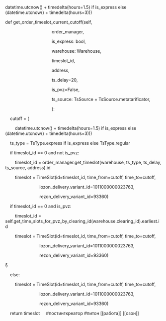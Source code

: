 datetime.utcnow() + timedelta(hours=1.5) if is_express else (datetime.utcnow() + timedelta(hours=3)))

  

def get_order_timeslot_current_cutoff(self,

                                      order_manager,

                                      is_express: bool,

                                      warehouse: Warehouse,

                                      timeslot_id,

                                      address,

                                      ts_delay=20,

                                      is_pvz=False,

                                      ts_source: TsSource = TsSource.metatarificator,

                                      ):

    cutoff = (

        datetime.utcnow() + timedelta(hours=1.5) if is_express else (datetime.utcnow() + timedelta(hours=3)))

    ts_type = TsType.express if is_express else TsType.regular

    if timeslot_id == 0 and not is_pvz:

        timeslot_id = order_manager.get_timeslot(warehouse, ts_type, ts_delay, ts_source, address).id

        timeslot = TimeSlot(id=timeslot_id, time_from=cutoff, time_to=cutoff,

                            lozon_delivery_variant_id=1011000000023763,

                            rezon_delivery_variant_id=93360)

    if timeslot_id == 0 and is_pvz:

        timeslot_id = self.get_time_slots_for_pvz_by_clearing_id(warehouse.clearing_id).earliest.id

  

        timeslot = TimeSlot(id=timeslot_id, time_from=cutoff, time_to=cutoff,

                            lozon_delivery_variant_id=1011000000023763,

                            rezon_delivery_variant_id=93360)

§

    else:

        timeslot = TimeSlot(id=timeslot_id, time_from=cutoff, time_to=cutoff,

                            lozon_delivery_variant_id=1011000000023763,

                            rezon_delivery_variant_id=93360)

  

    return timeslot
    
#постингкреатор #питон
[[работа]]
[[озон]]